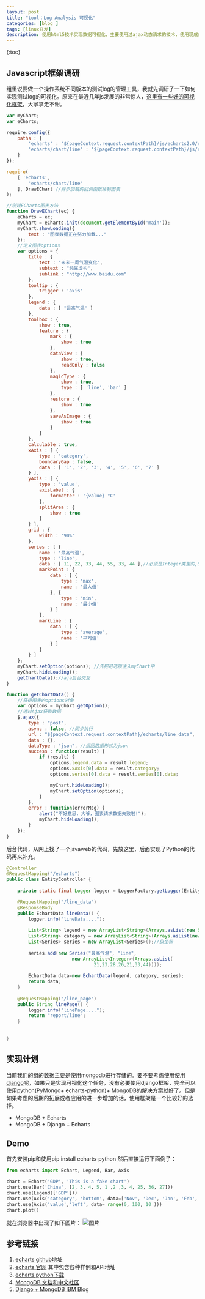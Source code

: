 ```yaml
---
layout: post
title: "tool：Log Analysis 可视化"
categories: [blog ]
tags: [linux开发]
description: 使用html5技术实现数据可视化，主要使用过ajax动态请求的技术，使用现成的数据可视化js框架echarts, 实现测试log的可视化。
---
```


{:toc}

## Javascript框架调研

组里说要做一个操作系统不同版本的测试log的管理工具，我就先调研了一下如何实现测试log的可视化。原来在最近几年js发展的非常惊人，[这里有一些好的可视化框架](http://www.36dsj.com/archives/19522)，大家拿走不谢。

```js
var myChart;
var eCharts;

require.config({
	paths : {
		'echarts' : '${pageContext.request.contextPath}/js/echarts2.0/echarts' ,
		'echarts/chart/line' : '${pageContext.request.contextPath}/js/echarts2.0/echarts' //需要的组件
	}
});

require(
	[ 'echarts', 
		'echarts/chart/line'
	], DrawEChart //异步加载的回调函数绘制图表
);

//创建ECharts图表方法
function DrawEChart(ec) {
	eCharts = ec;
	myChart = eCharts.init(document.getElementById('main'));
	myChart.showLoading({
		text : "图表数据正在努力加载..."
	});
	//定义图表options
	var options = {
		title : {
			text : "未来一周气温变化",
			subtext : "纯属虚构",
			sublink : "http://www.baidu.com"
		},
		tooltip : {
			trigger : 'axis'
		},
		legend : {
			data : [ "最高气温" ]
		},
		toolbox : {
			show : true,
			feature : {
				mark : {
					show : true
				},
				dataView : {
					show : true,
					readOnly : false
				},
				magicType : {
					show : true,
					type : [ 'line', 'bar' ]
				},
				restore : {
					show : true
				},
				saveAsImage : {
					show : true
				}
			}
		},
		calculable : true,
		xAxis : [ {
			type : 'category',
			boundaryGap : false,
			data : [ '1', '2', '3', '4', '5', '6', '7' ]
		} ],
		yAxis : [ {
			type : 'value',
			axisLabel : {
				formatter : '{value} °C'
			},
			splitArea : {
				show : true
			}
		} ],
		grid : {
			width : '90%'
		},
		series : [ {
			name : '最高气温',
			type : 'line',
			data : [ 11, 22, 33, 44, 55, 33, 44 ],//必须是Integer类型的,String计算平均值会出错
			markPoint : {
				data : [ {
					type : 'max',
					name : '最大值'
				}, {
					type : 'min',
					name : '最小值'
				} ]
			},
			markLine : {
				data : [ {
					type : 'average',
					name : '平均值'
				} ]
			}
		} ]
	};
	myChart.setOption(options); //先把可选项注入myChart中
	myChart.hideLoading();
	getChartData();//aja后台交互 
}

function getChartData() {
	//获得图表的options对象
	var options = myChart.getOption();
	//通过Ajax获取数据
	$.ajax({
		type : "post",
		async : false, //同步执行
		url : "${pageContext.request.contextPath}/echarts/line_data",
		data : {},
		dataType : "json", //返回数据形式为json
		success : function(result) {
			if (result) {
				options.legend.data = result.legend;
				options.xAxis[0].data = result.category;
				options.series[0].data = result.series[0].data;

				myChart.hideLoading();
				myChart.setOption(options);
			}
		},
		error : function(errorMsg) {
			alert("不好意思，大爷，图表请求数据失败啦!");
			myChart.hideLoading();
		}
	});
}

```

后台代码，从网上找了一个javaweb的代码，先放这里，后面实现了Python的代码再来补充。

```java
@Controller
@RequestMapping("/echarts")
public class EntityController {
	
	private static final Logger logger = LoggerFactory.getLogger(EntityController.class);

	@RequestMapping("/line_data")
	@ResponseBody
	public EchartData lineData() {
		logger.info("lineData....");
		
		List<String> legend = new ArrayList<String>(Arrays.asList(new String[]{"最高气温"}));//数据分组
		List<String> category = new ArrayList<String>(Arrays.asList(new String []{"周一","周二","周三","周四","周五","周六","周日"}));//横坐标
		List<Series> series = new ArrayList<Series>();//纵坐标
		
		series.add(new Series("最高气温", "line", 
						new ArrayList<Integer>(Arrays.asList(
								21,23,28,26,21,33,44))));
		
		EchartData data=new EchartData(legend, category, series);
		return data;
	}
	
	@RequestMapping("/line_page")
	public String linePage() {
		logger.info("linePage....");
		return "report/line";
	}
	
	
}
```

## 实现计划
当前我们的组的数据主要是使用mongodb进行存储的。要不要考虑使用使用[django](http://www.ibm.com/developerworks/library/os-django-mongo/)呢，如果只是实现可视化这个任务，没有必要使用django框架，完全可以使用python(PyMongo+ echarts-python)+ MongoDB的解决方案就好了。但是如果考虑的后期的拓展或者应用的进一步增加的话，使用框架是一个比较好的选择。

* MongoDB + Echarts
* MongoDB + Django + Echarts

## Demo

首先安装pip和使用pip install echarts-python
然后直接运行下面例子：

```python
from echarts import Echart, Legend, Bar, Axis

chart = Echart('GDP', 'This is a fake chart')
chart.use(Bar('China', [2, 3, 4, 5, 1 ,2 ,3, 4, 25, 36, 27]))
chart.use(Legend(['GDP']))
chart.use(Axis('category', 'bottom', data=['Nov', 'Dec', 'Jan', 'Feb','March','April','Jun','Jul','Aug','Sep','Oct']))
chart.use(Axis('value','left', data= range(0, 100, 10 )))
chart.plot()
```
就在浏览器中出现了如下图片：
![图片](https://cwlseu.github.io/images/visualdata/bar.jpg)

## 参考链接

1. [echarts github地址](https://github.com/ecomfe/echarts)
2. [echarts 官网](http://echarts.baidu.com/index.html)
其中包含各种样例和API地址
3. [echarts python下载](https://github.com/yufeiminds/echarts-python)
4. [MongoDB 文档和中文社区](http://docs.mongoing.com/manual-zh/)
5. [Django + MongoDB IBM Blog](http://www.ibm.com/developerworks/library/os-django-mongo/)